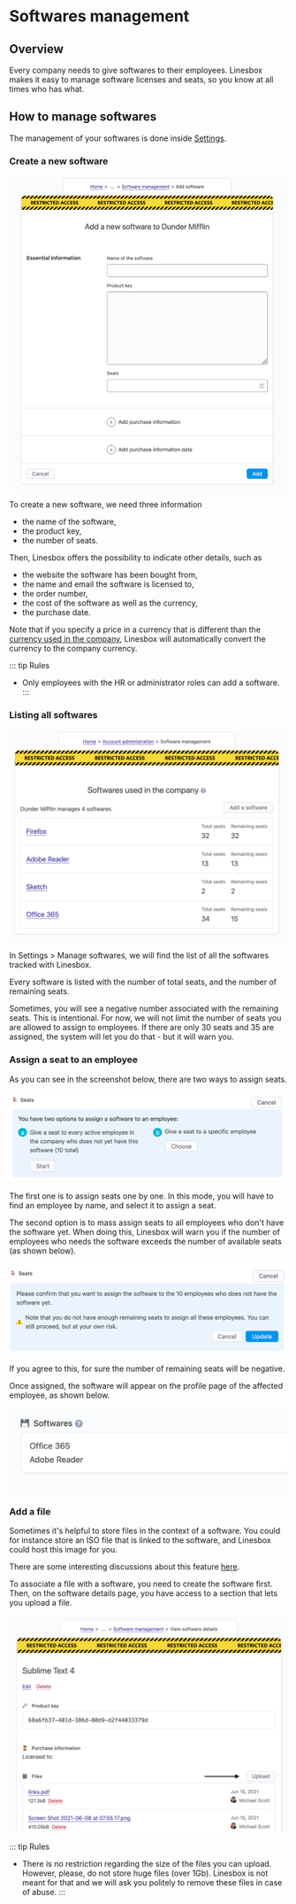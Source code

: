 # Softwares management

## Overview

Every company needs to give softwares to their employees. Linesbox makes it easy to manage software licenses and seats, so you know at all times who has what.

## How to manage softwares

The management of your softwares is done inside [Settings](/docs/adminland).

### Create a new software

![track a new item](./img/software-create.png)

To create a new software, we need three information
* the name of the software,
* the product key,
* the number of seats.

Then, Linesbox offers the possibility to indicate other details, such as
* the website the software has been bought from,
* the name and email the software is licensed to,
* the order number,
* the cost of the software as well as the currency,
* the purchase date.

Note that if you specify a price in a currency that is different than the [currency used in the company](/documentation/manage/company-management.html#currency), Linesbox will automatically convert the currency to the company currency.

::: tip Rules
* Only employees with the HR or administrator roles can add a software.
:::

### Listing all softwares

![list all softwares](./img/software-index.png)

In Settings > Manage softwares, we will find the list of all the softwares tracked with Linesbox.

Every software is listed with the number of total seats, and the number of remaining seats.

Sometimes, you will see a negative number associated with the remaining seats. This is intentional. For now, we will not limit the number of seats you are allowed to assign to employees. If there are only 30 seats and 35 are assigned, the system will let you do that - but it will warn you.

### Assign a seat to an employee

As you can see in the screenshot below, there are two ways to assign seats.

![assign seats](./img/software-assign-seat-mode.png)

The first one is to assign seats one by one. In this mode, you will have to find an employee by name, and select it to assign a seat.

The second option is to mass assign seats to all employees who don't have the software yet. When doing this, Linesbox will warn you if the number of employees who needs the software exceeds the number of available seats (as shown below).

![warn](./img/software-assign-warning.png)

If you agree to this, for sure the number of remaining seats will be negative.

Once assigned, the software will appear on the profile page of the affected employee, as shown below.

![employee](./img/software-employee.png)

### Add a file

Sometimes it's helpful to store files in the context of a software. You could for instance store an ISO file that is linked to the software, and Linesbox could host this image for you.

There are some interesting discussions about this feature [here](https://github.com/linesbox/linesbox/discussions/1062).

To associate a file with a software, you need to create the software first. Then, on the software details page, you have access to a section that lets you upload a file.

![files](./img/software-file.png)

::: tip Rules
* There is no restriction regarding the size of the files you can upload. However, please, do not store huge files (over 1Gb). Linesbox is not meant for that and we will ask you politely to remove these files in case of abuse.
:::
